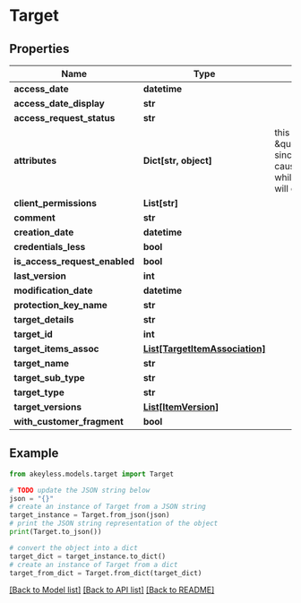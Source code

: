 # Target


## Properties

Name | Type | Description | Notes
------------ | ------------- | ------------- | -------------
**access_date** | **datetime** |  | [optional] 
**access_date_display** | **str** |  | [optional] 
**access_request_status** | **str** |  | [optional] 
**attributes** | **Dict[str, object]** | this is not \&quot;omitempty\&quot; since an empty value causes no update while an empty map will clear the attributes | [optional] 
**client_permissions** | **List[str]** |  | [optional] 
**comment** | **str** |  | [optional] 
**creation_date** | **datetime** |  | [optional] 
**credentials_less** | **bool** |  | [optional] 
**is_access_request_enabled** | **bool** |  | [optional] 
**last_version** | **int** |  | [optional] 
**modification_date** | **datetime** |  | [optional] 
**protection_key_name** | **str** |  | [optional] 
**target_details** | **str** |  | [optional] 
**target_id** | **int** |  | [optional] 
**target_items_assoc** | [**List[TargetItemAssociation]**](TargetItemAssociation.md) |  | [optional] 
**target_name** | **str** |  | [optional] 
**target_sub_type** | **str** |  | [optional] 
**target_type** | **str** |  | [optional] 
**target_versions** | [**List[ItemVersion]**](ItemVersion.md) |  | [optional] 
**with_customer_fragment** | **bool** |  | [optional] 

## Example

```python
from akeyless.models.target import Target

# TODO update the JSON string below
json = "{}"
# create an instance of Target from a JSON string
target_instance = Target.from_json(json)
# print the JSON string representation of the object
print(Target.to_json())

# convert the object into a dict
target_dict = target_instance.to_dict()
# create an instance of Target from a dict
target_from_dict = Target.from_dict(target_dict)
```
[[Back to Model list]](../README.md#documentation-for-models) [[Back to API list]](../README.md#documentation-for-api-endpoints) [[Back to README]](../README.md)


